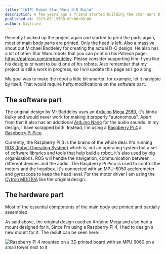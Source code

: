 ```yaml
---
title: "[WIP] Robot Star Wars D-O Build"
description: A few years ago a friend started building the Star Wars D-O robot. I thought it would be a cool project to do for myself as well. I then started printing the parts but had to be put on hold.
published_at: 2023-05-19T00:00:00+00:00
author: Sigfried
---
```


Recently I picked up the project again and started to print the parts again, most of main body parts are printed. Only the head is left. Also a massive shout out Michael Baddeley for creating the actual D-O design. He also has a lot of other Star Wars robots that you can print on his Patreon page: https://patreon.com/mrbaddeley. Please consider supporting him if you like his designs or want to build one of his robots. Also remember that my project is still a work in progress, so I will update this page as I go along.

My goal was to make the robot a little bit smarter, for example, let it navigate by itself. That would require hefty modifications on the software part.

## The software part

The original design by Mr Baddeley uses an [Arduino Mega 2560](https://store.arduino.cc/products/arduino-mega-2560-rev3), it's kinda bulky and would never work for making it properly "autonomous". Apart from that it also has an additional [Arduino Nano](https://store.arduino.cc/products/arduino-nano) for the audio sounds. In my design, I have scrapped both. Instead, I'm using a [Raspberry Pi 4](https://www.raspberrypi.com/products/raspberry-pi-4-model-b/) a [Raspberry Pi Pico](https://www.raspberrypi.com/products/raspberry-pi-pico/).

Currently, the Raspberry Pi 3 is the brains of the whole deal. It's running [ROS (Robot Operating System)](https://www.ros.org/) which is, not an operating system but a set of software libraries and tools that help build a robot, it's also used by big organisations.
ROS will handle the navigation, communication between different devices and the audio. The Raspberry Pi Pico is used to control the motors and the headbox. It's connected with an MPU-6050 acelerometer and gyroscope to keep the head level. For the motor driver I am using the [Cytron MDD10A](https://www.cytron.io/p-10amp-5v-30v-dc-motor-driver-2-channels) like the original design.

## The hardware part

Most of the essential components of the main body are printed and partially assembled.

As said above, the original design used an Arduino Mega and also had a mount designed for it. Since I'm using a Raspberry Pi 4, I had to design a new mount for it. The result can be seen here:

![Raspberry Pi 4 mounted on a 3D printed board with an MPU 6060 on a small tower next to it](/images/blog/dorobot/rpi4mountwithmpu.jpeg)
